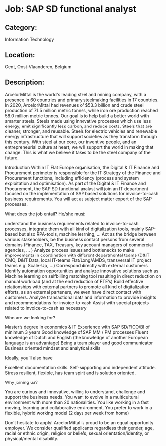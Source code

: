 # Job: SAP SD functional analyst
## Category: 
Information Technology
## Location: 
Gent, Oost-Vlaanderen, Belgium
## Description:
ArcelorMittal is the world's leading steel and mining company, with a presence in 60 countries and primary steelmaking facilities in 17 countries. In 2020, ArcelorMittal had revenues of $53.3 billion and crude steel production of 71.5 million metric tonnes, while iron ore production reached 58.0 million metric tonnes. Our goal is to help build a better world with smarter steels. Steels made using innovative processes which use less energy, emit significantly less carbon, and reduce costs. Steels that are cleaner, stronger, and reusable. Steels for electric vehicles and renewable energy infrastructure that will support societies as they transform through this century. With steel at our core, our inventive people, and an entrepreneurial culture at heart, we will support the world in making that change. This is what we believe it takes to be the steel company of the future. 
 
Introduction
Within IT Flat Europe organisation, the Digital & IT Finance and Procurement perimeter is responsible for the IT Strategy of the Finance and Procurement functions, including efficiency (process and system exploitation and optimisation).
As part of the Digital & IT Finance and Procurement, the SAP SD functional analyst will join an IT department focused on the implementation of SAP based solutions for invoice-to-cash business requirements. You will act as subject matter expert of the SAP processes. 
 
What does the job entail?
He/she must:

understand the business requirements related to invoice-to-cash processes, integrate them with all kind of digitalization tools, mainly SAP-based but also RPA-tools, machine learning, … 
Act as the bridge between various stakeholders, be the business contact persons from several domains (Finance, TAX, Treasury, key account managers of commercial agencies, … ) 
Analyze process issues and bottlenecks to make improvements in coordination with different departmental teams (D&IT CMO, D&IT Data, local IT-teams Flat/Long/AMDS, transversal IT project teams e.g. Scale-Up, …) 
Correspond directly with external customers 
Identify automation opportunities and analyze innovative solutions such as Machine learning on selfbilling matching tool resulting in direct reduction on manual workload (and at the end reduction of FTE’s)
Build effective relationships with external partners to promote all kind of digitalization efforts, as an external parteners, we even have direct contact with customers. 
Analyze transactional data and information to provide insights and recommendations for invoice-to-cash 
Assist with special projects related to invoice-to-cash as necessary

 
Who are we looking for?

Master’s degree in economics & IT 
Experience with SAP SD/FICO/BI of minimum 3 years
Good knowledge of SAP MM / PM processes 
Fluent knowledge of Dutch and English (the knowledge of another European language is an advantage)
Being a team player and good communicator 
Business oriented mindset and analytical skills

 
Ideally, you’ll also have

Excellent documentation skills.
Self-supporting and independent attitude.
Stress resilient, flexible, has team spirit and is solution oriented.

 
Why joining us? 

You are curious and innovative, willing to understand, challenge and support the business needs.
You want to evolve in a multicultural environment with more than 20 nationalities.
You like working in a fast moving, learning and collaborative environment.
You prefer to work in a flexible, hybrid working model (2 days per week from home)

Don’t hesitate to apply!
ArcelorMittal is proud to be an equal opportunity employer. We consider qualified applicants regardless their gender, age, racial or ethnic origin, religion or beliefs, sexual orientation/identity, or physical/mental disability.
